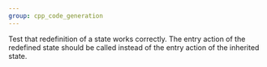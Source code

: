 ```yaml
---
group: cpp_code_generation
---
```

Test that redefinition of a state works correctly. The entry action of the redefined state should be called instead of the entry action of the inherited state.